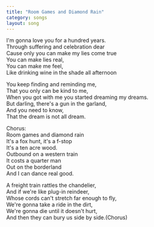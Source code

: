 ```yaml
---
title: "Room Games and Diamond Rain"
category: songs
layout: song
---
```


I'm gonna love you for a hundred years.  
Through suffering and celebration dear  
Cause only you can make my lies come true  
You can make lies real,  
You can make me feel,  
Like drinking wine in the shade all afternoon

You keep finding and reminding me,  
That you only can be kind to me,  
When you got with me you started dreaming my dreams.  
But darling, there's a gun in the garland,  
And you need to know,  
That the dream is not all dream.

Chorus:  
Room games and diamond rain  
It's a fox hunt, it's a f-stop  
It's a ten acre wood.  
Outbound on a western train  
It costs a quarter man  
Out on the borderland  
And I can dance real good.

A freight train rattles the chandelier,  
And if we're like plug-in reindeer,  
Whose cords can't stretch far enough to fly,  
We're gonna take a ride in the dirt,  
We're gonna die until it doesn't hurt,  
And then they can bury us side by side.(Chorus)

